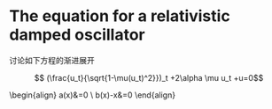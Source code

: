 # The equation for a relativistic damped oscillator 

讨论如下方程的渐进展开

$$ (\frac{u_t}{\sqrt{1-\mu(u_t)^2}})_t +2\alpha \mu u_t +u=0$$

\begin{align}
a(x)&=0 \\
b(x)-x&=0
\end{align}

